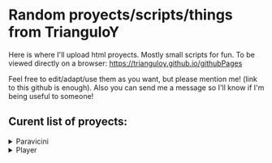 # Random proyects/scripts/things from TrianguloY
Here is where I'll upload html proyects. Mostly small scripts for fun. To be viewed directly on a browser: https://trianguloy.github.io/githubPages

Feel free to edit/adapt/use them as you want, but please mention me! (link to this github is enough). Also you can send me a message so I'll know if I'm being useful to someone!


## Curent list of proyects:

<details><summary>Paravicini</summary>
<p>

{% include_relative Paravicini/README.md %}

</p>
</details>

<details><summary>Player</summary>
<p>

{% include_relative Player/README.md %}

</p>
</details>